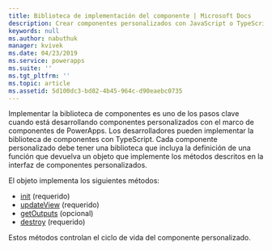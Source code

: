 ```yaml
---
title: Biblioteca de implementación del componente | Microsoft Docs
description: Crear componentes personalizados con JavaScript o TypeScript
keywords: null
ms.author: nabuthuk
manager: kvivek
ms.date: 04/23/2019
ms.service: powerapps
ms.suite: ''
ms.tgt_pltfrm: ''
ms.topic: article
ms.assetid: 5d100dc3-bd82-4b45-964c-d90eaebc0735
---
```


Implementar la biblioteca de componentes es uno de los pasos clave cuando está desarrollando componentes personalizados con el marco de componentes de PowerApps. Los desarrolladores pueden implementar la biblioteca de componentes con TypeScript. Cada componente personalizado debe tener una biblioteca que incluya la definición de una función que devuelva un objeto que implemente los métodos descritos en la interfaz de componentes personalizados. 

El objeto implementa los siguientes métodos:

- [init](reference/control/init.md) (requerido)
- [updateView](reference/control/updateview.md) (requerido)
- [getOutputs](reference/control/getoutputs.md) (opcional)
- [destroy](reference/control/destroy.md) (requerido)

Estos métodos controlan el ciclo de vida del componente personalizado.

